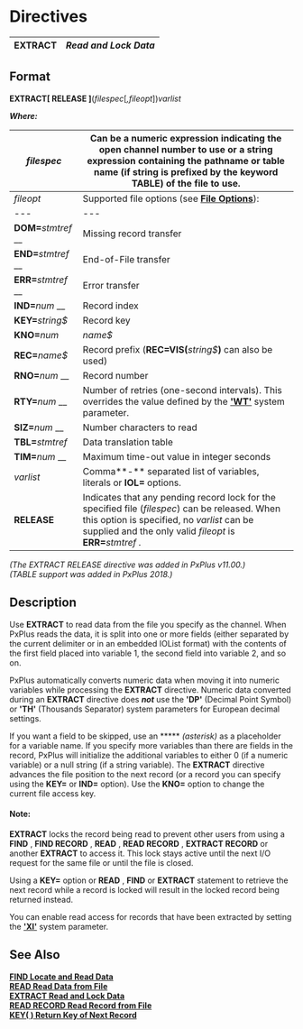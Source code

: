 # Directives 

**EXTRACT** |  **_Read and Lock Data_**  
---|---  
  
##  Format

**EXTRACT[ RELEASE ]**(_filespec_[_,fileopt_])_varlist_

**_Where:_**

_filespec_ |  Can be a numeric expression indicating the open channel number to use or a string expression containing the pathname or table name (if string is prefixed by the keyword **TABLE**) of the file to use.  
---|---  
_fileopt_ |  Supported file options (see **[File Options](../appendix/input~output_and_control_options.htm#Mark1)**): |  **BSY=**_stmtref_ __ |  Traps Error #0: Record/file busy  
---|---  
**DOM=**_stmtref_ __ |  Missing record transfer  
**END=**_stmtref_ __ |  End-of-File transfer  
**ERR=**_stmtref_ __ |  Error transfer  
**IND=**_num_ __ |  Record index  
**KEY=**_string$_ |  Record key  
**KNO=**_num_ | _name$_ |  File access key number (_num_) or name (_name$_)  
**REC=**_name$_ |  Record prefix (**REC=VIS(**_string$_**)** can also be used)  
**RNO=**_num_ __ |  Record number  
**RTY=**_num_ __ |  Number of retries (one-second intervals). This overrides the value defined by the **['WT'](../parameters/wt.md)** system parameter.  
**SIZ=**_num_ __ |  Number characters to read  
**TBL=**_stmtref_ |  Data translation table  
**TIM=**_num_ __ |  Maximum time-out value in integer seconds  
_varlist_ |  Comma**-** separated list of variables, literals or **IOL=** options.  
**RELEASE** |  Indicates that any pending record lock for the specified file (_filespec_) can be released. When this option is specified, no _varlist_ can be supplied and the only valid _fileopt_ is **ERR=**_stmtref_ _._  
  
_(The EXTRACT RELEASE directive was added in PxPlus v11.00.)  
(TABLE support was added in PxPlus 2018.)_

##  Description

Use **EXTRACT** to read data from the file you specify as the channel. When PxPlus reads the data, it is split into one or more fields (either separated by the current delimiter or in an embedded IOList format) with the contents of the first field placed into variable 1, the second field into variable 2, and so on.

PxPlus automatically converts numeric data when moving it into numeric variables while processing the **EXTRACT** directive. Numeric data converted during an **EXTRACT** directive does **_not_** use the **'DP'** (Decimal Point Symbol) or **'TH'** (Thousands Separator) system parameters for European decimal settings.

If you want a field to be skipped, use an *****  _(asterisk)_ as a placeholder for a variable name. If you specify more variables than there are fields in the record, PxPlus will initialize the additional variables to either 0 (if a numeric variable) or a null string (if a string variable). The **EXTRACT** directive advances the file position to the next record (or a record you can specify using the **KEY=** or **IND=** option). Use the **KNO=** option to change the current file access key.

#### **Note:**  
**EXTRACT** locks the record being read to prevent other users from using a **FIND** , **FIND RECORD** , **READ** , **READ RECORD** , **EXTRACT RECORD** or another **EXTRACT** to access it. This lock stays active until the next I/O request for the same file or until the file is closed.  
  
Using a **KEY=** option or **READ** , **FIND** or **EXTRACT** statement to retrieve the next record while a record is locked will result in the locked record being returned instead.  
  
You can enable read access for records that have been extracted by setting the **['XI'](../parameters/xi.md)** system parameter.

##  See Also

[**FIND Locate and Read Data**](find.md)  
[**READ Read Data from File**](read.md)  
[**EXTRACT Read and Lock Data**](extract.md)  
[**READ RECORD Read Record from File**](read_record.md)  
[**KEY( ) Return Key of Next Record**](../functions/key.md)
